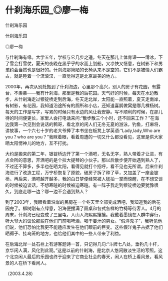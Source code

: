 # 什刹海乐园_◎廖一梅

什刹海乐园

什刹海乐园

◎廖一梅

与什刹海有缘。大学五年，学校与它几步之遥，冬天在那儿上体育课——滑冰，下了雪会打雪仗，夏天的夜晚在黑乎乎的水面上划船，又凉快又惬意，在树影下和男孩约会当然也是很好的。什刹海那简陋的长椅从来不是空的，它们不是被情人们霸占，就是睡着一个流浪汉，一直觉得这是北京最美的地方。

2000年，再次从别处搬到了什刹海边，心里那个高兴，别人的房子有花园，有露台，不羡慕——我有什刹海，那里是我的后花园。天气好的时候，每天在水边散步，从什刹海走过银锭桥走到后海，冬天走北岸，太阳能一直照着，夏天走南岸，有树影，有花园，我知道沿途所有的厕所和小店，还知道喜鹊做窝是哪几棵杨树。每天的工作是写字，写累的时候只有水边的风让我安静。写不顺利的时候，在那儿待的时间便更长，家里人会打电话来问:“散步散三个小时，还不回来工作？”在海边我第一次见到会说话的鹩哥，看北京的闲人们无冬无夏的游泳，钓鱼，打麻将，讲故事，一个六七十岁的老大爷捧了本书坐在板凳上学英语:“Lady,lady,Who are you？who are you？”我眯着眼，看着周遭的一切又什么都没看见，这里是供大家晒太阳愣神儿的地方，互不打扰。

大约是搬来的第二年，银锭桥边开了第一个酒吧，无名无字，熟人带着才让进，有点会所的意思，开酒吧的是个拉大提琴的小伙子。那以后散步便开始遇到熟人了，不过还不算多，多半也在晒太阳，看得见就打个招呼，看不见也无所谓。后来什刹海进行了改造工程，万宁桥恢复了原貌，破房子拆了种了草，又加盖了一座金锭桥。再后来，酒吧越开越多，我的白日梦便经常被人猛拍一掌而惊醒，在不想交谈的时候被迫谈话，不想寒暄的时候被迫寒暄。有一阵子我走到银锭桥边要犹豫很久，到底走哪一边？哪一边不会遇到熟人？

到了2003年，我眼看着沿岸的民房在一个冬天里全部变成酒吧，我知道我的后花园完了。柳树刚有点绿意，沿海便摆满了圆桌和各式各样的竹椅等待客人。4月的周末，什刹海已经变成了三里屯，人山人海熙熙攘攘。我戴着墨镜在人群中穿行，听大爷大妈议论那些在他们门前喝啤酒，喝干姜汁的男女。“假洋鬼子”，我听见他们说，他们恐怕比我更不能适应发生在他们眼前的巨变。这些假洋鬼子占据了他们晒褥子、挂鸟笼的地方，也给他们其中的一些人带来了利益。

在后海北岸一处石栏上有游客题诗一首，只记得几句:“斗牌七八处，垂钓几十杆，京华闲人满，风化到此观。”这是以前的什刹海，是北京人悠闲散淡生活的写照。这个北京闲人最后的乐园也终于迎来了它商业社会的春天，闲人在桥上看风景，看风景的人在桥下看闲人。

（2003.4.28）